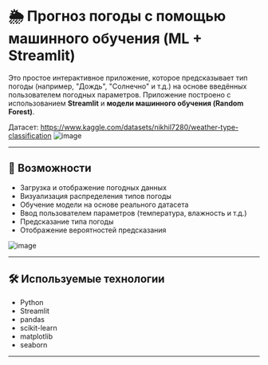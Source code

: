 # 🌦️ Прогноз погоды с помощью машинного обучения (ML + Streamlit)

Это простое интерактивное приложение, которое предсказывает тип погоды (например, "Дождь", "Солнечно" и т.д.) на основе введённых пользователем погодных параметров. Приложение построено с использованием **Streamlit** и **модели машинного обучения (Random Forest)**.

Датасет:
https://www.kaggle.com/datasets/nikhil7280/weather-type-classification
![image](https://github.com/user-attachments/assets/f42da4c2-1264-4648-ae89-49f0b547b3bf)

---

## 📌 Возможности

- Загрузка и отображение погодных данных
- Визуализация распределения типов погоды
- Обучение модели на основе реального датасета
- Ввод пользователем параметров (температура, влажность и т.д.)
- Предсказание типа погоды
- Отображение вероятностей предсказания

![image](https://github.com/user-attachments/assets/2b906f4b-8d92-4410-8f69-b0eb79d163a9)

---

## 🛠️ Используемые технологии

- Python
- Streamlit
- pandas
- scikit-learn
- matplotlib
- seaborn

---

